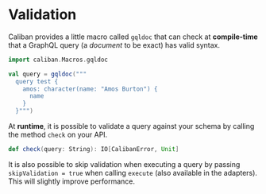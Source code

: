 # Validation
Caliban provides a little macro called `gqldoc` that can check at **compile-time** that a GraphQL query (a *document* to be exact) has valid syntax.

```scala mdoc:silent
import caliban.Macros.gqldoc

val query = gqldoc("""
  query test {
    amos: character(name: "Amos Burton") {
      name
    }
  }""")
```

At **runtime**, it is possible to validate a query against your schema by calling the method `check` on your API.

```scala
def check(query: String): IO[CalibanError, Unit]
```

It is also possible to skip validation when executing a query by passing `skipValidation = true` when calling `execute` (also available in the adapters). This will slightly improve performance.